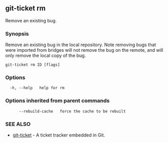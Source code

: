 ## git-ticket rm

Remove an existing bug.

### Synopsis

Remove an existing bug in the local repository. Note removing bugs that were imported from bridges will not remove the bug on the remote, and will only remove the local copy of the bug.

```
git-ticket rm ID [flags]
```

### Options

```
  -h, --help   help for rm
```

### Options inherited from parent commands

```
      --rebuild-cache   force the cache to be rebuilt
```

### SEE ALSO

* [git-ticket](git-ticket.md)	 - A ticket tracker embedded in Git.

